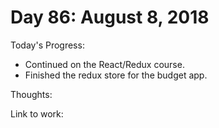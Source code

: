 # Day 86: August 8, 2018

Today's Progress: 
- Continued on the React/Redux course.
- Finished the redux store for the budget app.

Thoughts:

Link to work: 


